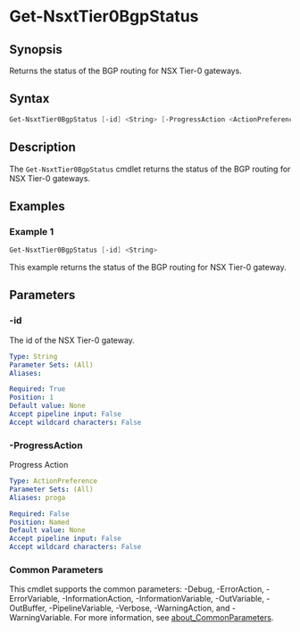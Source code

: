 # Get-NsxtTier0BgpStatus

## Synopsis

Returns the status of the BGP routing for NSX Tier-0 gateways.

## Syntax

```powershell
Get-NsxtTier0BgpStatus [-id] <String> [-ProgressAction <ActionPreference>] [<CommonParameters>]
```

## Description

The `Get-NsxtTier0BgpStatus` cmdlet returns the status of the BGP routing for NSX Tier-0 gateways.

## Examples

### Example 1

```powershell
Get-NsxtTier0BgpStatus [-id] <String>
```

This example returns the status of the BGP routing for NSX Tier-0 gateway.

## Parameters

### -id

The id of the NSX Tier-0 gateway.

```yaml
Type: String
Parameter Sets: (All)
Aliases:

Required: True
Position: 1
Default value: None
Accept pipeline input: False
Accept wildcard characters: False
```

### -ProgressAction

Progress Action

```yaml
Type: ActionPreference
Parameter Sets: (All)
Aliases: proga

Required: False
Position: Named
Default value: None
Accept pipeline input: False
Accept wildcard characters: False
```

### Common Parameters

This cmdlet supports the common parameters: -Debug, -ErrorAction, -ErrorVariable, -InformationAction, -InformationVariable, -OutVariable, -OutBuffer, -PipelineVariable, -Verbose, -WarningAction, and -WarningVariable. For more information, see [about_CommonParameters](http://go.microsoft.com/fwlink/?LinkID=113216).
